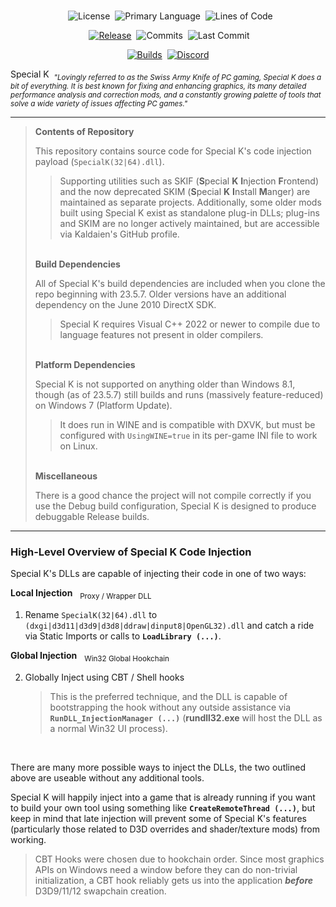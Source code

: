 <br>
<p align="center">
&nbsp;&nbsp;<img src="https://img.shields.io/github/license/SpecialKO/SpecialK" alt="License">
&nbsp;<img src="https://img.shields.io/github/languages/top/SpecialKO/SpecialK" alt="Primary Language">
&nbsp;<img src="https://img.shields.io/tokei/lines/github/SpecialKO/SpecialK" alt="Lines of Code">
</p>
<p align="center">
&nbsp;<a href="https://github.com/SpecialKO/SpecialK/releases/latest"><img src="https://img.shields.io/github/v/release/SpecialKO/SpecialK" alt="Release"></a>
&nbsp;<img src="https://img.shields.io/github/commits-since/SpecialKO/SpecialK/latest/main" alt="Commits">
&nbsp;<img src="https://img.shields.io/github/last-commit/SpecialKO/SpecialK" alt="Last Commit">
</p>
<p align="center">
<a href="https://github.com/SpecialKO/SpecialK/actions/workflows/build-windows.yml"><img src="https://github.com/SpecialKO/SpecialK/actions/workflows/build-windows.yml/badge.svg" alt="Builds"></a>&nbsp;
<a href="https://discord.gg/SpecialK"><img alt="Discord" src="https://img.shields.io/discord/778539700981071872?logo=discord&label=Discord"></a>
</p>

Special K&nbsp;&nbsp;<sub>*"Lovingly referred to as the Swiss Army Knife of PC gaming, Special K does a bit of everything. It is best known for fixing and enhancing graphics, its many detailed performance analysis and correction mods, and a constantly growing palette of tools that solve a wide variety of issues affecting PC games."*</sub>

<hr>

>**Contents of Repository**
>
>This repository contains source code for Special K's code injection payload (`SpecialK(32|64).dll`).
>>Supporting utilities such as SKIF (**S**pecial **K** **I**njection **F**rontend) and the now deprecated SKIM (**S**pecial **K** **I**nstall **M**anger) are maintained as separate projects. Additionally, some older mods built using Special K exist as standalone plug-in DLLs; plug-ins and SKIM are no longer actively maintained, but are accessible via Kaldaien's GitHub profile.
>
><br>**Build Dependencies**
>
> All of Special K's build dependencies are included when you clone the repo beginning with 23.5.7. Older versions have an additional dependency on the June 2010 DirectX SDK.
> 
>> Special K requires Visual C++ 2022 or newer to compile due to language features not present in older compilers.
>
><br>**Platform Dependencies**
>
> Special K is not supported on anything older than Windows 8.1, though (as of 23.5.7) still builds and runs (massively feature-reduced) on Windows 7 (Platform Update).
> > It does run in WINE and is compatible with DXVK, but must be configured with `UsingWINE=true` in its per-game INI file to work on Linux.<br>
>
><br>**Miscellaneous**
>
>There is a good chance the project will not compile correctly if you use the Debug build configuration, Special K is designed to produce debuggable Release builds.
<hr>

### High-Level Overview of Special K Code Injection

Special K's DLLs are capable of injecting their code in one of two ways:

**Local Injection**&nbsp;&nbsp;&nbsp;<sub>Proxy / Wrapper DLL</sub>
1. Rename `SpecialK(32|64).dll` to `(dxgi|d3d11|d3d9|d3d8|ddraw|dinput8|OpenGL32).dll` and catch a ride via Static Imports or calls to **`LoadLibrary (...)`**.

**Global Injection**&nbsp;&nbsp;&nbsp;<sub>Win32 Global Hookchain</sub>

2. Globally Inject using CBT / Shell hooks
	>This is the preferred technique, and the DLL is capable of bootstrapping the hook without any outside assistance via **`RunDLL_InjectionManager (...)`** (**rundll32.exe** will host the DLL as a normal Win32 UI process).
	
<br>

There are many more possible ways to inject the DLLs, the two outlined above are useable without any additional tools.

Special K will happily inject into a game that is already running if you want to build your own tool using something like **`CreateRemoteThread (...)`**, but keep in mind that late injection will prevent some of Special K's features (particularly those related to D3D overrides and shader/texture mods) from working.

> CBT Hooks were chosen due to hookchain order. Since most graphics APIs on Windows need a window before they can do non-trivial initialization, a CBT hook reliably gets us into the application ***before*** D3D9/11/12 swapchain creation.
